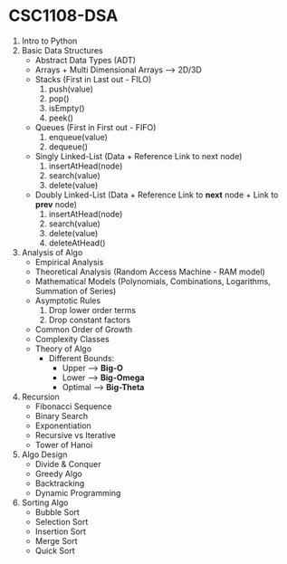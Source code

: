 # CSC1108-DSA

1. Intro to Python
2. Basic Data Structures
   - Abstract Data Types (ADT)
   - Arrays + Multi Dimensional Arrays --> 2D/3D
   - Stacks (First in Last out - FILO)
     1. push(value)
     2. pop()
     3. isEmpty()
     4. peek()
   - Queues (First in First out - FIFO)
     1. enqueue(value)
     2. dequeue()
   - Singly Linked-List (Data + Reference Link to next node)
     1. insertAtHead(node)
     2. search(value)
     3. delete(value)
   - Doubly Linked-List (Data + Reference Link to **next** node + Link to **prev** node)
     1. insertAtHead(node)
     2. search(value)
     3. delete(value)
     4. deleteAtHead()
4. Analysis of Algo
   - Empirical Analysis
   - Theoretical Analysis (Random Access Machine - RAM model)
   - Mathematical Models (Polynomials, Combinations, Logarithms, Summation of Series)
   - Asymptotic Rules
     1. Drop lower order terms
     2. Drop constant factors
   - Common Order of Growth
   - Complexity Classes
   - Theory of Algo
     - Different Bounds:
       - Upper --> **Big-O**
       - Lower --> **Big-Omega**
       - Optimal --> **Big-Theta**
5. Recursion
   - Fibonacci Sequence
   - Binary Search
   - Exponentiation
   - Recursive vs Iterative
   - Tower of Hanoi
6. Algo Design
   - Divide & Conquer
   - Greedy Algo
   - Backtracking
   - Dynamic Programming
7. Sorting Algo
   - Bubble Sort
   - Selection Sort
   - Insertion Sort
   - Merge Sort
   - Quick Sort
